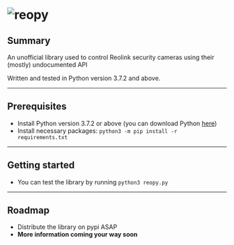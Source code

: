 # ![reopy](https://raw.githubusercontent.com/kurzdev/reopy/master/assets/reopy_logo1.png)

## Summary

An unofficial library used to control Reolink security cameras using their (mostly) undocumented API

Written and tested in Python version 3.7.2 and above.
___

## Prerequisites
- Install Python version 3.7.2 or above (you can download Python [here](https://www.python.org/downloads/))
- Install necessary packages:
    `python3 -m pip install -r requirements.txt`
____

## Getting started
- You can test the library by running `python3 reopy.py`

____

## Roadmap
- Distribute the library on pypi ASAP
- **More information coming your way soon**

